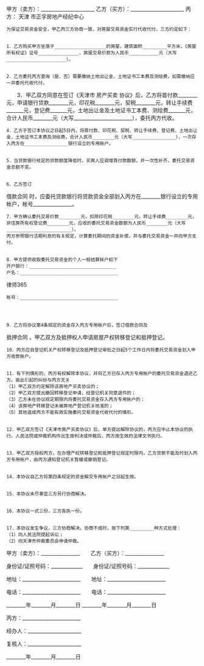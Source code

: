
 甲方（卖方）：______________________
    乙方（买方）：______________________
    丙方：
天津
市正孚房地产经纪中心


    为保证交易资金安全，甲乙丙三方协商一致，对房屋交易资金实行代收代付，三方约定如下：


    1．乙方购买甲方坐落于___________________的房屋，建筑面积_________平方米，《房屋所有权证》证号_______________，房屋交易价款为人民币___________元（大写______________________）。


    2．乙方委托丙方查询（是、否）需要缴纳土地出让金、土地证书工本费及测绘费，如需缴纳应一并委托代收代付。


　　3．甲乙双方同意在签订《天津市
房产买卖
协议》后，乙方将首付款________元，申请银行贷款________元，印花税________元，契税________元，转让手续费_______元，登记费_______元，土地出让金及土地证书工本费、测绘费_______元，合计人民币________元（大写________________________），委托丙方代收。


    4．乙方于签订本协议之日起5日内，将首付款、印花税、契税、转让手续费、登记费、土地出让金、土地证书工本费及测绘费，合计人民币________元（大写________________），一次存入丙方在________________银行设立的专用帐户。


    5．当贷款银行核定的贷款额度降低时，买房人应调增首付款数额，并一次性补齐，委托交易资金总额不变。


    6．乙方签订
借款合同
时，应委托贷款银行将贷款资金全部划入丙方在________银行设立的专用帐户，帐号________________。


    7．甲方确认委托交易价款________元，扣除印花税________元，转让手续费________元，非住房所有权登记费________元，应收的委托交易资金数额为人民币________元（大写________________________）。
    丙方参照银行活期利息的有关规定，计算委托期间的资金补偿，并与委托交易资金一并向甲方支付。


    8．甲方提供收取委托交易资金的个人一般结算帐户如下
    开户银行：________________________________
    户名：____________________________________




 
律师365






    帐号：____________________________________




    9．乙方将协议第4条规定的资金存入丙方专用帐户后，签订借款合同及
抵押合同
。甲乙双方及抵押权人申请房屋产权转移登记和抵押登记。


    10．丙方应自登记机关产权转移登记及抵押登记审批之日起5个工作日内将委托交易资金划入甲方收款帐户。


    11．有下列情形的，丙方有权解除本协议，并将乙方已存入丙方专用帐户的委托交易资金退还乙方。由此引起的纠纷与丙方无关
    （1）甲乙双方约定解除该房地产买卖协议的； 
    （2）甲乙双方提出撤回转移登记申请，经登记机关同意退件的；
    （3）乙方未在协议规定期限内将委托交易资金存入丙方专用帐户的；
    （4）该房地产转移登记未被房地产登记机关核准的； 
    （5）其他造成丙方不能有效实施委托交易资金代收代付的情形。


    12．甲乙双方签订《天津市房产买卖协议》后，单方提出解除协议的，丙方应中止本协议的执行。人民法院或仲裁机构作出生效判决或仲裁后，丙方按生效的法律文书执行。


    13．甲乙双方授权丙方，在办理产权转移登记和抵押登记规定时限内，乙方贷款不能及时划入丙方专用帐户，由丙方通知登记机关暂缓或撤销登记。


    14．本协议自乙方将第四条规定的资金解交专用帐户之日起生效。


    15．本协议未尽事宜三方另行协商解决。


    16．本协议一式三份，三方各执一份。


    17．本协议发生争议，三方协商解决。协商不成时，按下列第_________种方式处理：
    （1）向人民法院提起诉讼；
    （2）向天津市仲裁委员会申请仲裁。


 



 甲方（卖方）：________________　　乙方（买方）：________________
 
身份证/证照号码：_____________　　身份证/证照号码：_____________
 
地址：________________________　　地址：________________________
 
电话：________________________　　电话：________________________
 
________年________月________日    ________年________月________日
 
    
 
丙方：________________________                                   
 
经办人：______________________                                   
 
复核人：______________________                                   
 
________年________月________日           
 

 
 

 
 
 
  
 
  
 
   


   
 

   


   


   
 
 
  
 
 
 

